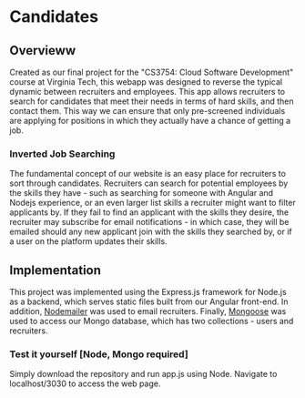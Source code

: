# Candidates

## Overvieww

Created as our final project for the "CS3754: Cloud Software Development" course
at Virginia Tech, this webapp was designed to reverse the typical dynamic
between recruiters and employees. This app allows recruiters to search for
candidates that meet their needs in terms of hard skills, and then contact them.
This way we can ensure that only pre-screened individuals are applying for
positions in which they actually have a chance of getting a job.

### Inverted Job Searching

The fundamental concept of our website is an easy place for recruiters to sort
through candidates. Recruiters can search for potential employees by the skills
they have - such as searching for someone with Angular and Nodejs experience, or
an even larger list skills a recruiter might want to filter applicants by. If
they fail to find an applicant with the skills they desire, the recruiter may
subscribe for email notifications - in which case, they will be emailed should
any new applicant join with the skills they searched by, or if a user on the
platform updates their skills.

## Implementation

This project was implemented using the Express.js framework for Node.js as a
backend, which serves static files built from our Angular front-end. In
addition, [Nodemailer](https://nodemailer.com/) was used to email recruiters.
Finally, [Mongoose](https://mongoosejs.com/) was used to access our Mongo
database, which has two collections - users and recruiters.

### Test it yourself [Node, Mongo required]

Simply download the repository and run app.js using Node. Navigate to
localhost/3030 to access the web page.
